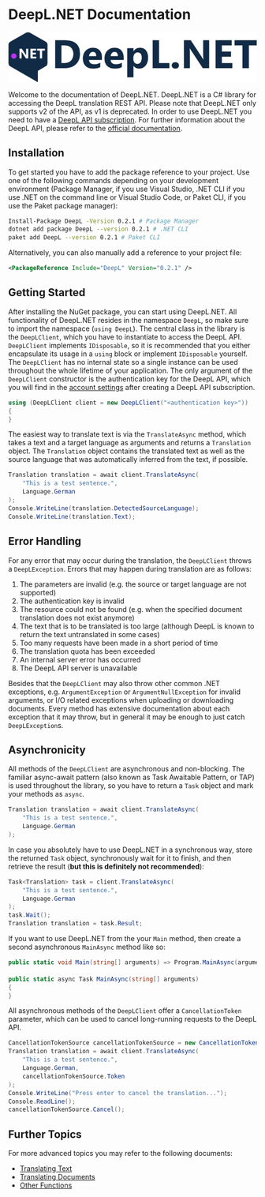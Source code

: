 # DeepL.NET Documentation

![DeepL.NET Logo](https://github.com/lecode-official/deepl-dotnet/blob/master/documentation/images/banner.png "DeepL.NET Logo")

Welcome to the documentation of DeepL.NET. DeepL.NET is a C# library for accessing the DeepL translation REST API. Please note that DeepL.NET only supports v2 of the API, as v1 is deprecated. In order to use DeepL.NET you need to have a [DeepL API subscription](https://www.deepl.com/pro.html#developer). For further information about the DeepL API, please refer to the [official documentation](https://www.deepl.com/docs-api/introduction/).

## Installation

To get started you have to add the package reference to your project. Use one of the following commands depending on your development environment (Package Manager, if you use Visual Studio, .NET CLI if you use .NET on the command line or Visual Studio Code, or Paket CLI, if you use the Paket package manager):

```bash
Install-Package DeepL -Version 0.2.1 # Package Manager
dotnet add package DeepL --version 0.2.1 # .NET CLI
paket add DeepL --version 0.2.1 # Paket CLI
```

Alternatively, you can also manually add a reference to your project file:

```xml
<PackageReference Include="DeepL" Version="0.2.1" />
```

## Getting Started

After installing the NuGet package, you can start using DeepL.NET. All functionality of DeepL.NET resides in the namespace `DeepL`, so make sure to import the namespace (`using DeepL`). The central class in the library is the `DeepLClient`, which you have to instantiate to access the DeepL API. `DeepLClient` implements `IDisposable`, so it is recommended that you either encapsulate its usage in a `using` block or implement `IDisposable` yourself. The `DeepLClient` has no internal state so a single instance can be used throughout the whole lifetime of your application. The only argument of the `DeepLClient` constructor is the authentication key for the DeepL API, which you will find in the [account settings](https://www.deepl.com/pro-account.html) after creating a DeepL API subscription.

```csharp
using (DeepLClient client = new DeepLClient("<authentication key>"))
{
}
```

The easiest way to translate text is via the `TranslateAsync` method, which takes a text and a target language as arguments and returns a `Translation` object. The `Translation` object contains the translated text as well as the source language that was automatically inferred from the text, if possible.

```csharp
Translation translation = await client.TranslateAsync(
    "This is a test sentence.",
    Language.German
);
Console.WriteLine(translation.DetectedSourceLanguage);
Console.WriteLine(translation.Text);
```

## Error Handling

For any error that may occur during the translation, the `DeepLClient` throws a `DeepLException`. Errors that may happen during translation are as follows:

1. The parameters are invalid (e.g. the source or target language are not supported)
1. The authentication key is invalid
1. The resource could not be found (e.g. when the specified document translation does not exist anymore)
1. The text that is to be translated is too large (although DeepL is known to return the text untranslated in some cases)
1. Too many requests have been made in a short period of time
1. The translation quota has been exceeded
1. An internal server error has occurred
1. The DeepL API server is unavailable

Besides that the `DeepLClient` may also throw other common .NET exceptions, e.g. `ArgumentException` or `ArgumentNullException` for invalid arguments, or I/O related exceptions when uploading or downloading documents. Every method has extensive documentation about each exception that it may throw, but in general it may be enough to just catch `DeepLException`s.

## Asynchronicity

All methods of the `DeepLClient` are asynchronous and non-blocking. The familiar async-await pattern (also known as Task Awaitable Pattern, or TAP) is used throughout the library, so you have to return a `Task` object and mark your methods as `async`.

```csharp
Translation translation = await client.TranslateAsync(
    "This is a test sentence.",
    Language.German
);
```

In case you absolutely have to use DeepL.NET in a synchronous way, store the returned `Task` object, synchronously wait for it to finish, and then retrieve the result (**but this is definitely not recommended**):

```csharp
Task<Translation> task = client.TranslateAsync(
    "This is a test sentence.",
    Language.German
);
task.Wait();
Translation translation = task.Result;
```

If you want to use DeepL.NET from the your `Main` method, then create a second asynchronous `MainAsync` method like so:

```csharp
public static void Main(string[] arguments) => Program.MainAsync(arguments).Wait();

public static async Task MainAsync(string[] arguments)
{
}
```

All asynchronous methods of the `DeepLClient` offer a `CancellationToken` parameter, which can be used to cancel long-running requests to the DeepL API.

```csharp
CancellationTokenSource cancellationTokenSource = new CancellationTokenSource();
Translation translation = await client.TranslateAsync(
    "This is a test sentence.",
    Language.German,
    cancellationTokenSource.Token
);
Console.WriteLine("Press enter to cancel the translation...");
Console.ReadLine();
cancellationTokenSource.Cancel();
```

## Further Topics

For more advanced topics you may refer to the following documents:

- [Translating Text](https://github.com/lecode-official/deepl-dotnet/blob/master/documentation/translating-text.md)
- [Translating Documents](https://github.com/lecode-official/deepl-dotnet/blob/master/documentation/translating-documents.md)
- [Other Functions](https://github.com/lecode-official/deepl-dotnet/blob/master/documentation/other-functions.md)
